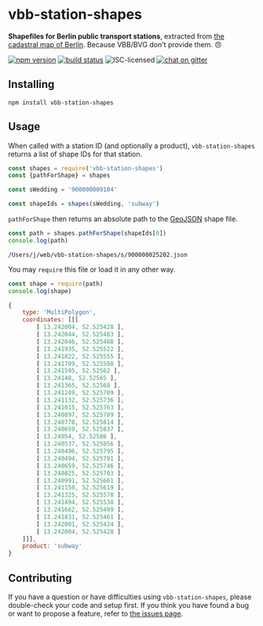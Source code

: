 # vbb-station-shapes

**Shapefiles for Berlin public transport stations**, extracted from [the cadastral map of Berlin](https://fbinter.stadt-berlin.de/fb/index.jsp?loginkey=zoomStart&mapId=wmsk_alkis@senstadt&bbox=390525,5817516,390903,5817739). Because VBB/BVG don't provide them. :angry:

[![npm version](https://img.shields.io/npm/v/vbb-station-shapes.svg)](https://www.npmjs.com/package/vbb-station-shapes)
[![build status](https://img.shields.io/travis/derhuerst/vbb-station-shapes.svg)](https://travis-ci.org/derhuerst/vbb-station-shapes)
![ISC-licensed](https://img.shields.io/github/license/derhuerst/vbb-station-shapes.svg)
[![chat on gitter](https://badges.gitter.im/derhuerst.svg)](https://gitter.im/derhuerst)


## Installing

```shell
npm install vbb-station-shapes
```


## Usage

When called with a station ID (and optionally a product), `vbb-station-shapes` returns a list of shape IDs for that station.

```js
const shapes = require('vbb-station-shapes')
const {pathForShape} = shapes

const sWedding = '900000009104'

const shapeIds = shapes(sWedding, 'subway')
```

`pathForShape` then returns an absolute path to the [GeoJSON](http://geojson.org/) shape file.

```js
const path = shapes.pathForShape(shapeIds[0])
console.log(path)
```

```
/Users/j/web/vbb-station-shapes/s/900000025202.json
```

You may `require` this file or load it in any other way.

```js
const shape = require(path)
console.log(shape)
```

```js
{
	type: 'MultiPolygon',
	coordinates: [[[
		[ 13.242004, 52.525428 ],
		[ 13.242044, 52.525483 ],
		[ 13.242046, 52.525488 ],
		[ 13.241935, 52.525522 ],
		[ 13.241822, 52.525555 ],
		[ 13.241709, 52.525588 ],
		[ 13.241595, 52.52562 ],
		[ 13.24148, 52.52565 ],
		[ 13.241365, 52.52568 ],
		[ 13.241249, 52.525709 ],
		[ 13.241132, 52.525736 ],
		[ 13.241015, 52.525763 ],
		[ 13.240897, 52.525789 ],
		[ 13.240778, 52.525814 ],
		[ 13.240659, 52.525837 ],
		[ 13.24054, 52.52586 ],
		[ 13.240537, 52.525856 ],
		[ 13.240496, 52.525795 ],
		[ 13.240494, 52.525791 ],
		[ 13.240659, 52.525746 ],
		[ 13.240825, 52.525703 ],
		[ 13.240991, 52.525661 ],
		[ 13.241158, 52.525619 ],
		[ 13.241325, 52.525578 ],
		[ 13.241494, 52.525538 ],
		[ 13.241662, 52.525499 ],
		[ 13.241831, 52.525461 ],
		[ 13.242001, 52.525424 ],
		[ 13.242004, 52.525428 ]
	]]],
	product: 'subway'
}
```


## Contributing

If you have a question or have difficulties using `vbb-station-shapes`, please double-check your code and setup first. If you think you have found a bug or want to propose a feature, refer to [the issues page](https://github.com/derhuerst/vbb-station-shapes/issues).
